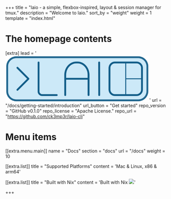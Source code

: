 +++
title = "laio - a simple, flexbox-inspired, layout & session manager for tmux."
description = "Welcome to laio."
sort_by = "weight"
weight = 1
template = "index.html"

# The homepage contents
[extra]
lead = '<img src="./media/laio.svg" width="450" />'
url = "/docs/getting-started/introduction"
url_button = "Get started"
repo_version = "GitHub v0.1.0"
repo_license = "Apache License."
repo_url = "https://github.com/ck3mp3r/laio-cli"

# Menu items
[[extra.menu.main]]
name = "Docs"
section = "docs"
url = "/docs"
weight = 10

[[extra.list]]
title = "Supported Platforms"
content = 'Mac & Linux, x86 & arm64'

[[extra.list]]
title = "Built with Nix"
content = 'Built with Nix <img src="https://builtwithnix.org/badge.svg" />'

+++
